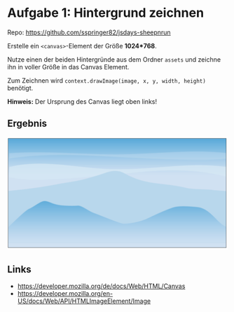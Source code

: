 # Aufgabe 1: Hintergrund zeichnen

Repo: https://github.com/sspringer82/jsdays-sheepnrun

Erstelle ein `<canvas>`-Element der Größe **1024\*768**.

Nutze einen der beiden Hintergründe aus dem Ordner `assets` und zeichne ihn in voller Größe in das Canvas Element.

Zum Zeichnen wird `context.drawImage(image, x, y, width, height)` benötigt.

**Hinweis:** Der Ursprung des Canvas liegt oben links!

## Ergebnis

![](Aufgabe1.png)

## Links

- https://developer.mozilla.org/de/docs/Web/HTML/Canvas
- https://developer.mozilla.org/en-US/docs/Web/API/HTMLImageElement/Image
